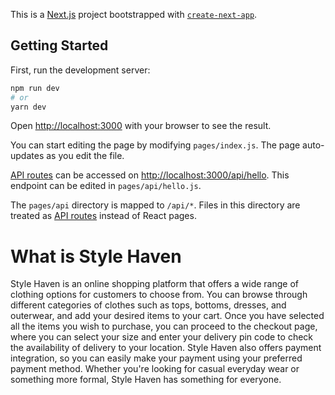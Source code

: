 This is a [Next.js](https://nextjs.org/) project bootstrapped with [`create-next-app`](https://github.com/vercel/next.js/tree/canary/packages/create-next-app).

## Getting Started

First, run the development server:

```bash
npm run dev
# or
yarn dev
```

Open [http://localhost:3000](http://localhost:3000) with your browser to see the result.

You can start editing the page by modifying `pages/index.js`. The page auto-updates as you edit the file.

[API routes](https://nextjs.org/docs/api-routes/introduction) can be accessed on [http://localhost:3000/api/hello](http://localhost:3000/api/hello). This endpoint can be edited in `pages/api/hello.js`.

The `pages/api` directory is mapped to `/api/*`. Files in this directory are treated as [API routes](https://nextjs.org/docs/api-routes/introduction) instead of React pages.

# What is Style Haven

<p>Style Haven is an online shopping platform that offers a wide range of clothing options for customers to choose from. You can browse through different categories of clothes such as tops, bottoms, dresses, and outerwear, and add your desired items to your cart. Once you have selected all the items you wish to purchase, you can proceed to the checkout page, where you can select your size and enter your delivery pin code to check the availability of delivery to your location. Style Haven also offers payment integration, so you can easily make your payment using your preferred payment method. Whether you're looking for casual everyday wear or something more formal, Style Haven has something for everyone.</p>
